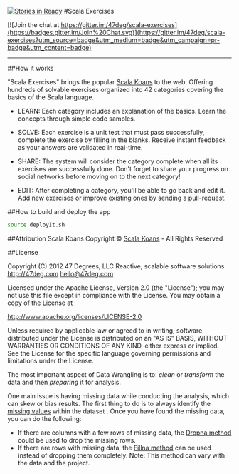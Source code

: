 [![Stories in Ready](https://badge.waffle.io/47deg/scala-exercises.png?label=ready&title=Ready)](https://waffle.io/47deg/scala-exercises)
#Scala Exercises

[![Join the chat at https://gitter.im/47deg/scala-exercises](https://badges.gitter.im/Join%20Chat.svg)](https://gitter.im/47deg/scala-exercises?utm_source=badge&utm_medium=badge&utm_campaign=pr-badge&utm_content=badge)

------------------------

##How it works

"Scala Exercises" brings the popular [Scala Koans](http://www.scalakoans.org/) to the web. Offering hundreds of solvable exercises organized into 42 categories covering the basics of the Scala language.

- LEARN: Each category includes an explanation of the basics. Learn the concepts through simple code samples.

- SOLVE: Each exercise is a unit test that must pass successfully, complete the exercise by filling in the blanks. Receive instant feedback as your answers are validated in real-time.

- SHARE: The system will consider the category complete when all its exercises are successfully done. Don't forget to share your progress on social networks before moving on to the next category!

- EDIT: After completing a category, you'll be able to go back and edit it. Add new exercises or improve existing ones by sending a pull-request.


##How to build and deploy the app

```bash
source deployIt.sh 
```

##Attribution
Scala Koans Copyright © [Scala Koans](http://scalakoans.org) - All Rights Reserved

##License

Copyright (C) 2012 47 Degrees, LLC
Reactive, scalable software solutions.
http://47deg.com
hello@47deg.com

Licensed under the Apache License, Version 2.0 (the "License");
you may not use this file except in compliance with the License.
You may obtain a copy of the License at

http://www.apache.org/licenses/LICENSE-2.0

Unless required by applicable law or agreed to in writing, software
distributed under the License is distributed on an "AS IS" BASIS,
WITHOUT WARRANTIES OR CONDITIONS OF ANY KIND, either express or implied.
See the License for the specific language governing permissions and
limitations under the License.

The most important aspect of Data Wrangling is to: *clean* or *transform* the data and then *preparing* it for analysis. 

One main issue is having missing data while conducting the analysis, which can skew or bias results. The first thing to do is to always identify the [missing values](https://pandas.pydata.org/pandas-docs/stable/generated/pandas.isnull.html) within the dataset . Once you have found the missing data, you can do the following:
* If there are columns with a few rows of missing data, the [Dropna method](http://pandas.pydata.org/pandas-docs/stable/generated/pandas.DataFrame.dropna.html) could be used to drop the missing rows. 
* If there are rows with missing data, the [Fillna method]( http://pandas.pydata.org/pandas-docs/version/0.17.0/generated/pandas.DataFrame.fillna.html) can be used instead of dropping them completely. Note: This method can vary with the data and the project. 

